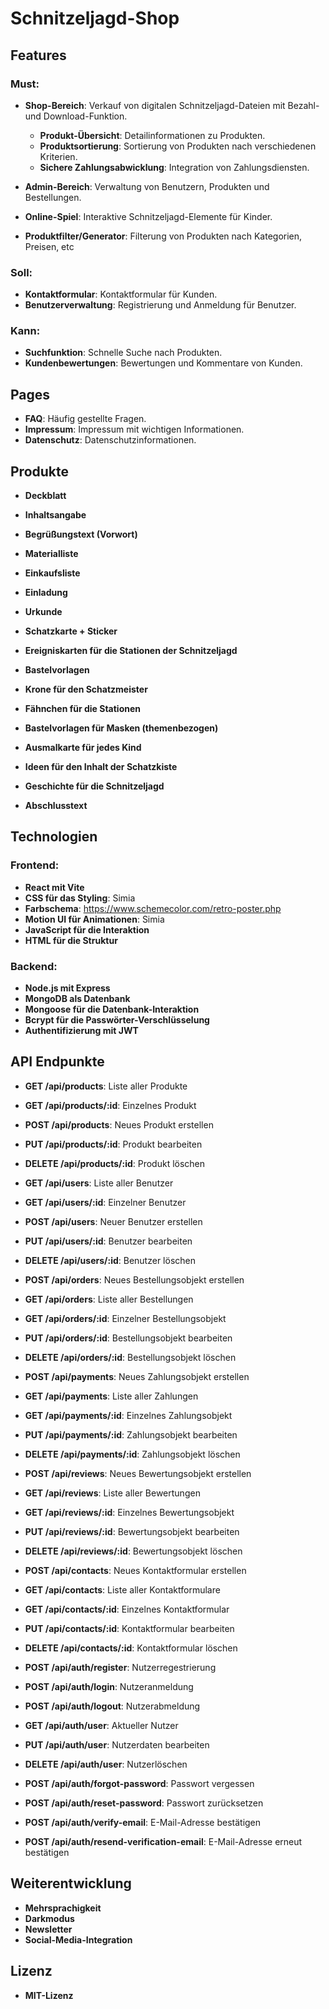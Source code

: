 # Schnitzeljagd-Shop

## Features
### Must:
- **Shop-Bereich**: Verkauf von digitalen Schnitzeljagd-Dateien mit Bezahl- und Download-Funktion.
    - **Produkt-Übersicht**: Detailinformationen zu Produkten.
    - **Produktsortierung**: Sortierung von Produkten nach verschiedenen Kriterien.
    - **Sichere Zahlungsabwicklung**: Integration von Zahlungsdiensten.


- **Admin-Bereich**: Verwaltung von Benutzern, Produkten und Bestellungen.
- **Online-Spiel**: Interaktive Schnitzeljagd-Elemente für Kinder.
- **Produktfilter/Generator**: Filterung von Produkten nach Kategorien, Preisen, etc

### Soll:

- **Kontaktformular**: Kontaktformular für Kunden.
- **Benutzerverwaltung**: Registrierung und Anmeldung für Benutzer.

### Kann:
- **Suchfunktion**: Schnelle Suche nach Produkten.
- **Kundenbewertungen**: Bewertungen und Kommentare von Kunden.

## Pages
- **FAQ**: Häufig gestellte Fragen.
- **Impressum**: Impressum mit wichtigen Informationen.
- **Datenschutz**: Datenschutzinformationen.

## Produkte
- **Deckblatt**
- **Inhaltsangabe**
- **Begrüßungstext (Vorwort)**
- **Materialliste**
- **Einkaufsliste**
- **Einladung**
- **Urkunde**
- **Schatzkarte + Sticker**
- **Ereigniskarten für die Stationen der Schnitzeljagd**
- **Bastelvorlagen**
- **Krone für den Schatzmeister**
- **Fähnchen für die Stationen**
- **Bastelvorlagen für Masken (themenbezogen)**
- **Ausmalkarte für jedes Kind**


- **Ideen für den Inhalt der Schatzkiste**
- **Geschichte für die Schnitzeljagd**
- **Abschlusstext**

## Technologien

### Frontend:
- **React mit Vite**
- **CSS für das Styling**: Simia
- **Farbschema**: https://www.schemecolor.com/retro-poster.php
- **Motion UI für Animationen**: Simia
- **JavaScript für die Interaktion**
- **HTML für die Struktur**

### Backend:
- **Node.js mit Express**
- **MongoDB als Datenbank**
- **Mongoose für die Datenbank-Interaktion**
- **Bcrypt für die Passwörter-Verschlüsselung**
- **Authentifizierung mit JWT**

## API Endpunkte
- **GET /api/products**: Liste aller Produkte
- **GET /api/products/:id**: Einzelnes Produkt
- **POST /api/products**: Neues Produkt erstellen
- **PUT /api/products/:id**: Produkt bearbeiten
- **DELETE /api/products/:id**: Produkt löschen
- **GET /api/users**: Liste aller Benutzer
- **GET /api/users/:id**: Einzelner Benutzer
- **POST /api/users**: Neuer Benutzer erstellen
- **PUT /api/users/:id**: Benutzer bearbeiten
- **DELETE /api/users/:id**: Benutzer löschen
- **POST /api/orders**: Neues Bestellungsobjekt erstellen
- **GET /api/orders**: Liste aller Bestellungen
- **GET /api/orders/:id**: Einzelner Bestellungsobjekt
- **PUT /api/orders/:id**: Bestellungsobjekt bearbeiten
- **DELETE /api/orders/:id**: Bestellungsobjekt löschen
- **POST /api/payments**: Neues Zahlungsobjekt erstellen
- **GET /api/payments**: Liste aller Zahlungen
- **GET /api/payments/:id**: Einzelnes Zahlungsobjekt
- **PUT /api/payments/:id**: Zahlungsobjekt bearbeiten
- **DELETE /api/payments/:id**: Zahlungsobjekt löschen
- **POST /api/reviews**: Neues Bewertungsobjekt erstellen
- **GET /api/reviews**: Liste aller Bewertungen
- **GET /api/reviews/:id**: Einzelnes Bewertungsobjekt
- **PUT /api/reviews/:id**: Bewertungsobjekt bearbeiten
- **DELETE /api/reviews/:id**: Bewertungsobjekt löschen

- **POST /api/contacts**: Neues Kontaktformular erstellen
- **GET /api/contacts**: Liste aller Kontaktformulare
- **GET /api/contacts/:id**: Einzelnes Kontaktformular
- **PUT /api/contacts/:id**: Kontaktformular bearbeiten
- **DELETE /api/contacts/:id**: Kontaktformular löschen
- **POST /api/auth/register**: Nutzerregestrierung
- **POST /api/auth/login**: Nutzeranmeldung
- **POST /api/auth/logout**: Nutzerabmeldung
- **GET /api/auth/user**: Aktueller Nutzer
- **PUT /api/auth/user**: Nutzerdaten bearbeiten
- **DELETE /api/auth/user**: Nutzerlöschen
- **POST /api/auth/forgot-password**: Passwort vergessen
- **POST /api/auth/reset-password**: Passwort zurücksetzen
- **POST /api/auth/verify-email**: E-Mail-Adresse bestätigen
- **POST /api/auth/resend-verification-email**: E-Mail-Adresse erneut bestätigen

## Weiterentwicklung
- **Mehrsprachigkeit**
- **Darkmodus**
- **Newsletter**
- **Social-Media-Integration**


## Lizenz
- **MIT-Lizenz**




